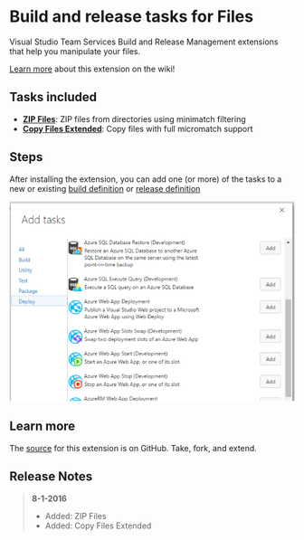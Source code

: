 # Build and release tasks for Files

Visual Studio Team Services Build and Release Management extensions that help you manipulate your files.

[Learn more](https://github.com/geeklearningio/gl-vsts-tasks-files/wiki) about this extension on the wiki!

## Tasks included

* **[ZIP Files](https://github.com/geeklearningio/gl-vsts-tasks-files/wiki/ZIP-Files)**: ZIP files from directories using minimatch filtering
* **[Copy Files Extended](https://github.com/geeklearningio/gl-vsts-tasks-files/wiki/Copy-Files-Extended)**: Copy files with full micromatch support

## Steps

After installing the extension, you can add one (or more) of the tasks to a new or existing [build definition](https://www.visualstudio.com/en-us/docs/build/define/create) or [release definition](https://www.visualstudio.com/en-us/docs/release/author-release-definition/more-release-definition)

![add-task](Screenshots/Add-Tasks.png)

## Learn more

The [source](https://github.com/geeklearningio/gl-vsts-tasks-files) for this extension is on GitHub. Take, fork, and extend.

## Release Notes

> **8-1-2016**
> - Added: ZIP Files
> - Added: Copy Files Extended
